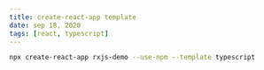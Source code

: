 ```yaml
---
title: create-react-app template
date: sep 18, 2020
tags: [react, typescript]
---
```


```bash
npx create-react-app rxjs-demo --use-npm --template typescript
```
